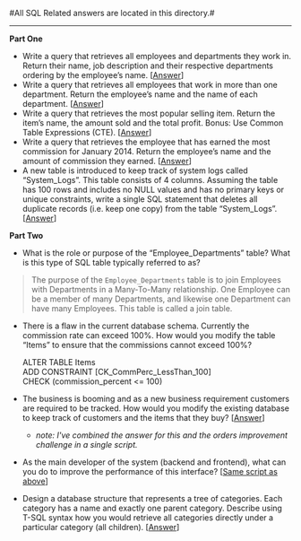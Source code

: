 #All SQL Related answers are located in this directory.#

----

**Part One**

 - Write a query that retrieves all employees and departments they work in. Return their name, job description and their respective departments ordering by the employee’s name. [[Answer](sql/FindAllEmployeesAndTheirDepartments.sql)]
 - Write a query that retrieves all employees that work in more than one department. Return the employee’s name and the name of each department. [[Answer](sql/FindEmployeesThatWorkInMoreThanOneDepartment.sql)]
 - Write a query that retrieves the most popular selling item. Return the item’s name, the amount sold and the total profit. Bonus: Use Common Table Expressions (CTE). [[Answer](sql/GetMostPopularSellingItem.sql)]
 - Write a query that retrieves the employee that has earned the most commission for January 2014. Return the employee’s name and the amount of commission they earned. [[Answer](sql/GetTopCommissionedEmployeeForTheMonthOfJanuary.sql)]
 - A new table is introduced to keep track of system logs called “System_Logs”. This table consists of 4 columns. Assuming the table has 100 rows and includes no NULL values and has no primary keys or unique constraints, write a single SQL statement that deletes all duplicate records (i.e. keep one copy) from the table “System_Logs”. [[Answer](sql/RemoveDuplicatesFromSystemLogs.sql)]

**Part Two**

 - What is the role or purpose of the “Employee_Departments” table? What is this type of SQL table typically referred to as?

> The purpose of the `Employee_Departments` table is to join Employees with Departments in a Many-To-Many relationship. One Employee can be a member of many Departments, and likewise one Department can have many Employees. This table is called a join table.

 - There is a flaw in the current database schema. Currently the commission rate can exceed 100%. How would you modify the table “Items” to ensure that the commissions cannot exceed 100%?


    ALTER TABLE Items   
    ADD CONSTRAINT [CK_CommPerc_LessThan_100]  
    CHECK (commission_percent <= 100) 

 - The business is booming and as a new business requirement customers are required to be tracked. How would you modify the existing database to keep track of customers and the items that they buy? [[Answer](sql/CustomerTrackingANDOrdersTablePerfImprovements.sql)]
    - *note: I've combined the answer for this and the orders improvement challenge in a single script.*
 - As the main developer of the system (backend and frontend), what can you do to improve the performance of this interface? [[Same script as above](sql/CustomerTrackingANDOrdersTablePerfImprovements.sql)]
 - Design a database structure that represents a tree of categories. Each category has a name and exactly one parent category. Describe using T-SQL syntax how you would retrieve all categories directly under a particular category (all children). [[Answer](sql/CreateAndQueryTheCategoriesTable.sql)]



